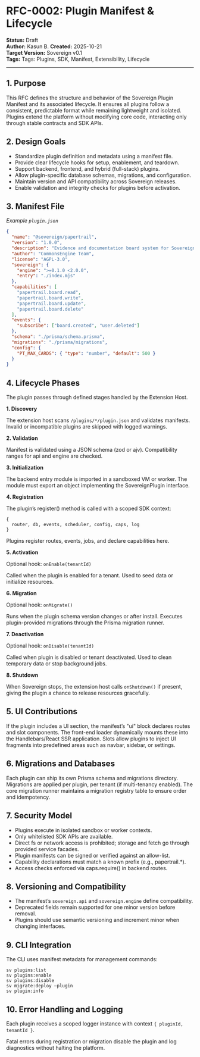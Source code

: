 # RFC-0002: Plugin Manifest & Lifecycle

**Status:** Draft  
**Author:** Kasun B.
**Created:** 2025-10-21  
**Target Version:** Sovereign v0.1  
**Tags:** Tags: Plugins, SDK, Manifest, Extensibility, Lifecycle

---

## 1. Purpose

This RFC defines the structure and behavior of the Sovereign Plugin Manifest and its associated lifecycle. It ensures all plugins follow a consistent, predictable format while remaining lightweight and isolated. Plugins extend the platform without modifying core code, interacting only through stable contracts and SDK APIs.

## 2. Design Goals

- Standardize plugin definition and metadata using a manifest file.
- Provide clear lifecycle hooks for setup, enablement, and teardown.
- Support backend, frontend, and hybrid (full-stack) plugins.
- Allow plugin-specific database schemas, migrations, and configuration.
- Maintain version and API compatibility across Sovereign releases.
- Enable validation and integrity checks for plugins before activation.

## 3. Manifest File

_Example `plugin.json`_

```json
{
  "name": "@sovereign/papertrail",
  "version": "1.0.0",
  "description": "Evidence and documentation board system for Sovereign.",
  "author": "CommonsEngine Team",
  "license": "AGPL-3.0",
  "sovereign": {
    "engine": ">=0.1.0 <2.0.0",
    "entry": "./index.mjs"
  },
  "capabilities": [
    "papertrail.board.read",
    "papertrail.board.write",
    "papertrail.board.update",
    "papertrail.board.delete"
  ],
  "events": {
    "subscribe": ["board.created", "user.deleted"]
  },
  "schema": "./prisma/schema.prisma",
  "migrations": "./prisma/migrations",
  "config": {
    "PT_MAX_CARDS": { "type": "number", "default": 500 }
  }
}
```

## 4. Lifecycle Phases

The plugin passes through defined stages handled by the Extension Host.

**1. Discovery**

The extension host scans `/plugins/*/plugin.json` and validates manifests.
Invalid or incompatible plugins are skipped with logged warnings.

**2. Validation**

Manifest is validated using a JSON schema (zod or ajv).
Compatibility ranges for api and engine are checked.

**3. Initialization**

The backend entry module is imported in a sandboxed VM or worker.
The module must export an object implementing the SovereignPlugin interface.

**4. Registration**

The plugin’s register() method is called with a scoped SDK context:

```
{
  router, db, events, scheduler, config, caps, log
}
```

Plugins register routes, events, jobs, and declare capabilities here.

**5. Activation**

Optional hook: `onEnable(tenantId)`

Called when the plugin is enabled for a tenant. Used to seed data or initialize resources.

**6. Migration**

Optional hook: `onMigrate()`

Runs when the plugin schema version changes or after install. Executes plugin-provided migrations through the Prisma migration runner.

**7. Deactivation**

Optional hook: `onDisable(tenantId)`

Called when plugin is disabled or tenant deactivated. Used to clean temporary data or stop background jobs.

**8. Shutdown**

When Sovereign stops, the extension host calls `onShutdown()` if present, giving the plugin a chance to release resources gracefully.

## 5. UI Contributions

If the plugin includes a UI section, the manifest’s "ui" block declares routes and slot components. The front-end loader dynamically mounts these into the Handlebars/React SSR application. Slots allow plugins to inject UI fragments into predefined areas such as navbar, sidebar, or settings.

## 6. Migrations and Databases

Each plugin can ship its own Prisma schema and migrations directory. Migrations are applied per plugin, per tenant (if multi-tenancy enabled). The core migration runner maintains a migration registry table to ensure order and idempotency.

## 7. Security Model

- Plugins execute in isolated sandbox or worker contexts.
- Only whitelisted SDK APIs are available.
- Direct fs or network access is prohibited; storage and fetch go through provided service facades.
- Plugin manifests can be signed or verified against an allow-list.
- Capability declarations must match a known prefix (e.g., papertrail.\*).
- Access checks enforced via caps.require() in backend routes.

## 8. Versioning and Compatibility

- The manifest’s `sovereign.api` and `sovereign.engine` define compatibility.
- Deprecated fields remain supported for one minor version before removal.
- Plugins should use semantic versioning and increment minor when changing interfaces.

## 9. CLI Integration

The CLI uses manifest metadata for management commands:

```
sv plugins:list
sv plugins:enable
sv plugins:disable
sv migrate:deploy –plugin
sv plugin:info
```

## 10. Error Handling and Logging

Each plugin receives a scoped logger instance with context `{ pluginId, tenantId }`.

Fatal errors during registration or migration disable the plugin and log diagnostics without halting the platform.
